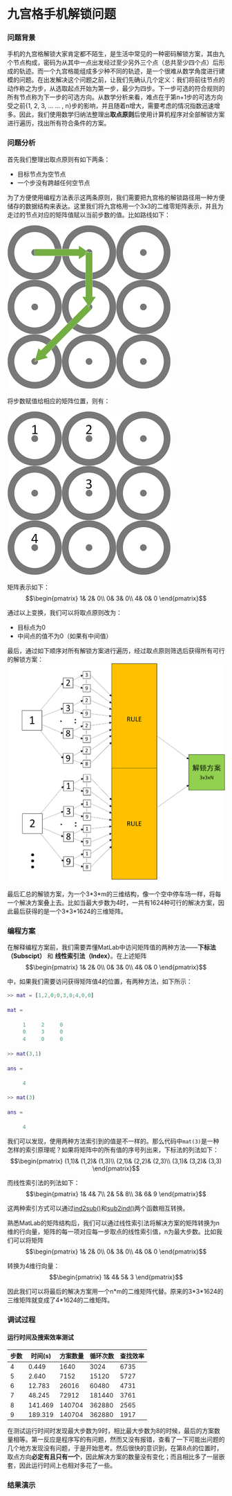# 九宫格手机解锁问题


### 问题背景
手机的九宫格解锁大家肯定都不陌生，是生活中常见的一种密码解锁方案，其由九个节点构成，密码为从其中一点出发经过至少另外三个点（总共至少四个点）后形成的轨迹。而一个九宫格能组成多少种不同的轨迹，是一个很难从数学角度进行建模的问题。在出发解决这个问题之前，让我们先确认几个定义：我们将前往节点的动作称之为步，从选取起点开始为第一步，最少为四步。下一步可选的符合规则的所有节点称为下一步的可选方向。从数学分析来看，难点在于第n+1步的可选方向受之前{1, 2, 3, ... ... , n}步的影响，并且随着n增大，需要考虑的情况指数迅速增多。因此，我们使用数学归纳法整理出**取点原则**后使用计算机程序对全部解锁方案进行遍历，找出所有符合条件的方案。

### 问题分析
首先我们整理出取点原则有如下两条：

* 目标节点为空节点
* 一个步没有跨越任何空节点

为了方便使用编程方法表示这两条原则，我们需要把九宫格的解锁路径用一种方便储存的数据结构来表达。这里我们将九宫格用一个3x3的二维零矩阵表示，并且为走过的节点对应的矩阵值赋以当前步数的值。比如路线如下：

![](imgs/九宫格示意图.png)

将步数赋值给相应的矩阵位置，则有：

![](imgs/九宫格示意图_数字.png)

矩阵表示如下：
$$\begin{pmatrix}
 1&  2& 0\\
 0&  3& 0\\
 4&  0& 0
\end{pmatrix}$$

通过以上变换，我们可以将取点原则改为：

* 目标点为0
* 中间点的值不为0（如果有中间值）

最后，通过如下顺序对所有解锁方案进行遍历，经过取点原则筛选后获得所有可行的解锁方案：
![](imgs/九宫格遍历方式.png)

最后汇总的解锁方案，为一个3\*3\*m的三维结构，像一个空中停车场一样，将每一个解决方案叠上去。比如当最大步数为4时，一共有1624种可行的解决方案，因此最后获得的是一个3\*3\*1624的三维矩阵。

### 编程方案
在解释编程方案前，我们需要弄懂MatLab中访问矩阵值的两种方法——**下标法（Subscipt）** 和 **线性索引法（Index）**。在上述矩阵
$$\begin{pmatrix}
 1&  2& 0\\
 0&  3& 0\\
 4&  0& 0
\end{pmatrix}$$

中，如果我们需要访问获得矩阵值4的位置，有两种方法，如下所示：
```matlab
>> mat = [1,2,0;0,3,0;4,0,0]

mat =

     1     2     0
     0     3     0
     4     0     0

>> mat(3,1)

ans =

     4

>> mat(3)

ans =

     4
```

我们可以发现，使用两种方法索引到的值是不一样的。那么代码中`mat(3)`是一种怎样的索引原理呢？如果将矩阵中的所有值的序号列出来，下标法的列法如下：
$$\begin{pmatrix}
 (1,1)&  (1,2)& (1,3)\\
 (2,1)&  (2,2)& (2,3)\\
 (3,1)&  (3,2)& (3,3)
\end{pmatrix}$$

而线性索引法的列法如下：
$$\begin{pmatrix}
 1&  4& 7\\
 2&  5& 8\\
 3&  6& 9
\end{pmatrix}$$

这两种索引方式可以通过[ind2sub()][1]和[sub2ind()][2]两个函数相互转换。

熟悉MatLab的矩阵结构后，我们可以通过线性索引法将解决方案的矩阵转换为n维的行向量，矩阵的每一项对应每一步取点的线性索引值，n为最大步数。比如我们可以将矩阵
$$\begin{pmatrix}
 1&  2& 0\\
 0&  3& 0\\
 4&  0& 0
\end{pmatrix}$$

转换为4维行向量：
$$\begin{pmatrix}
 1&  4& 5& 3
\end{pmatrix}$$

因此我们可以将最后的解决方案用一个n\*m的二维矩阵代替。原来的3\*3\*1624的三维矩阵就变成了4\*1624的二维矩阵。

### 调试过程
#### 运行时间及搜索效率测试
| 步数 | 时间(s) | 方案数量 | 循环次数 | 查找效率 |
|------|---------|----------|----------|----------|
| 4    | 0.449   | 1640     | 3024     | 6735     |
| 5    | 2.640   | 7152     | 15120    | 5727     |
| 6    | 12.783  | 26016    | 60480    | 4731     |
| 7    | 48.245  | 72912    | 181440   | 3761     |
| 8    | 141.469 | 140704   | 362880   | 2565     |
| 9    | 189.319 | 140704   | 362880   | 1917     |





在测试运行时间时发现最大步数为9时，相比最大步数为8的时候，最后的方案数量相等。第一反应是程序写的有问题，然而又没有报错，查看了一下可能出问题的几个地方发现没有问题，于是开始思考。然后很快的意识到，在第8点的位置时，取点方向**必定有且只有一个**，因此解决方案的数量没有变化；而且相比多了一层嵌套，因此运行时间上也相对多花了一些。

### 结果演示










[1]: https://ww2.mathworks.cn/help/matlab/ref/ind2sub.html
[2]: https://ww2.mathworks.cn/help/matlab/ref/sub2ind.html

